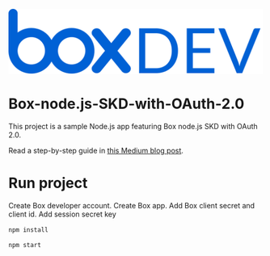![Box Dev logo](/static/box-dev-logo.png)

# Box-node.js-SKD-with-OAuth-2.0
This project is a sample Node.js app featuring Box node.js SKD with OAuth 2.0.

Read a step-by-step guide in [this Medium blog post](https://medium.com/@stefaniuk.olga/getting-started-with-box-node-js-sdk-with-oauth-2-0).

# Run project

Create Box developer account. Create Box app. Add Box client secret and client id. Add session secret key

```
npm install
```

```
npm start
```

